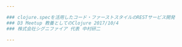 ```yaml
---

### clojure.specを活用したコード・ファーストスタイルのRESTサービス開発
### D3 Meetup 教養としてのClojure 2017/10/4
### 株式会社シグニファイア 代表 中村研二

---
```

